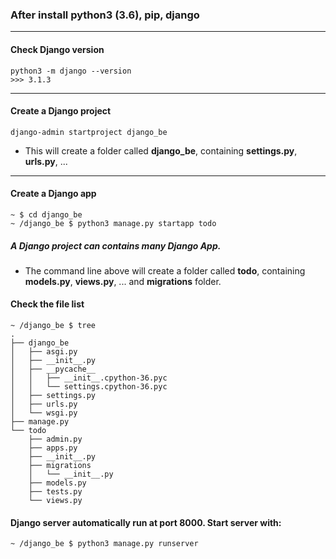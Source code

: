 ### After install python3 (3.6), pip, django 
---
#### Check Django version
```
python3 -m django --version
>>> 3.1.3
```
---
#### Create a Django project 
```
django-admin startproject django_be
```
* This will create a folder called **django_be**, containing **settings.py**, **urls.py**, ...
---
#### Create a Django app
```
~ $ cd django_be
~ /django_be $ python3 manage.py startapp todo
```
##### A Django project can contains many Django App. 
* The command line above will create a folder called **todo**, containing **models.py**, **views.py**, ... and **migrations** folder.

#### Check the file list 
```
~ /django_be $ tree
.
├── django_be
│   ├── asgi.py
│   ├── __init__.py
│   ├── __pycache__
│   │   ├── __init__.cpython-36.pyc
│   │   └── settings.cpython-36.pyc
│   ├── settings.py
│   ├── urls.py
│   └── wsgi.py
├── manage.py
└── todo
    ├── admin.py
    ├── apps.py
    ├── __init__.py
    ├── migrations
    │   └── __init__.py
    ├── models.py
    ├── tests.py
    └── views.py
```

#### Django server automatically run at port 8000. Start server with: 
```
~ /django_be $ python3 manage.py runserver
```